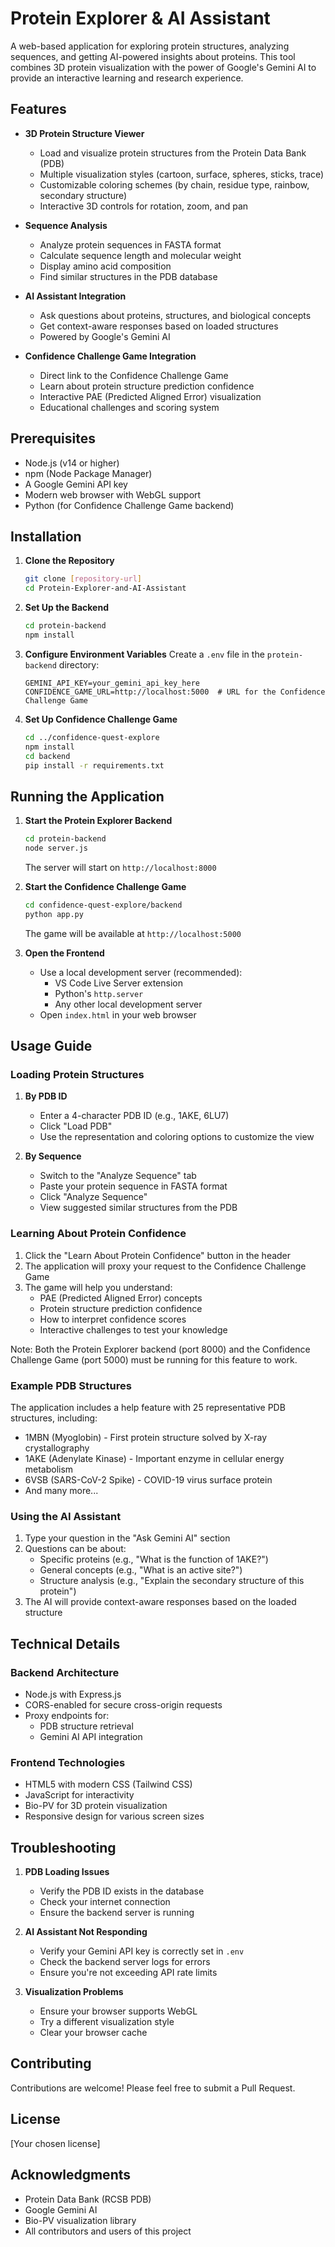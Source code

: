 # Protein Explorer & AI Assistant

A web-based application for exploring protein structures, analyzing sequences, and getting AI-powered insights about proteins. This tool combines 3D protein visualization with the power of Google's Gemini AI to provide an interactive learning and research experience.

## Features

- **3D Protein Structure Viewer**
  - Load and visualize protein structures from the Protein Data Bank (PDB)
  - Multiple visualization styles (cartoon, surface, spheres, sticks, trace)
  - Customizable coloring schemes (by chain, residue type, rainbow, secondary structure)
  - Interactive 3D controls for rotation, zoom, and pan

- **Sequence Analysis**
  - Analyze protein sequences in FASTA format
  - Calculate sequence length and molecular weight
  - Display amino acid composition
  - Find similar structures in the PDB database

- **AI Assistant Integration**
  - Ask questions about proteins, structures, and biological concepts
  - Get context-aware responses based on loaded structures
  - Powered by Google's Gemini AI

- **Confidence Challenge Game Integration**
  - Direct link to the Confidence Challenge Game
  - Learn about protein structure prediction confidence
  - Interactive PAE (Predicted Aligned Error) visualization
  - Educational challenges and scoring system

## Prerequisites

- Node.js (v14 or higher)
- npm (Node Package Manager)
- A Google Gemini API key
- Modern web browser with WebGL support
- Python (for Confidence Challenge Game backend)

## Installation

1. **Clone the Repository**
   ```bash
   git clone [repository-url]
   cd Protein-Explorer-and-AI-Assistant
   ```

2. **Set Up the Backend**
   ```bash
   cd protein-backend
   npm install
   ```

3. **Configure Environment Variables**
   Create a `.env` file in the `protein-backend` directory:
   ```
   GEMINI_API_KEY=your_gemini_api_key_here
   CONFIDENCE_GAME_URL=http://localhost:5000  # URL for the Confidence Challenge Game
   ```

4. **Set Up Confidence Challenge Game**
   ```bash
   cd ../confidence-quest-explore
   npm install
   cd backend
   pip install -r requirements.txt
   ```

## Running the Application

1. **Start the Protein Explorer Backend**
   ```bash
   cd protein-backend
   node server.js
   ```
   The server will start on `http://localhost:8000`

2. **Start the Confidence Challenge Game**
   ```bash
   cd confidence-quest-explore/backend
   python app.py
   ```
   The game will be available at `http://localhost:5000`

3. **Open the Frontend**
   - Use a local development server (recommended):
     - VS Code Live Server extension
     - Python's `http.server`
     - Any other local development server
   - Open `index.html` in your web browser

## Usage Guide

### Loading Protein Structures

1. **By PDB ID**
   - Enter a 4-character PDB ID (e.g., 1AKE, 6LU7)
   - Click "Load PDB"
   - Use the representation and coloring options to customize the view

2. **By Sequence**
   - Switch to the "Analyze Sequence" tab
   - Paste your protein sequence in FASTA format
   - Click "Analyze Sequence"
   - View suggested similar structures from the PDB

### Learning About Protein Confidence

1. Click the "Learn About Protein Confidence" button in the header
2. The application will proxy your request to the Confidence Challenge Game
3. The game will help you understand:
   - PAE (Predicted Aligned Error) concepts
   - Protein structure prediction confidence
   - How to interpret confidence scores
   - Interactive challenges to test your knowledge

Note: Both the Protein Explorer backend (port 8000) and the Confidence Challenge Game (port 5000) must be running for this feature to work.

### Example PDB Structures

The application includes a help feature with 25 representative PDB structures, including:
- 1MBN (Myoglobin) - First protein structure solved by X-ray crystallography
- 1AKE (Adenylate Kinase) - Important enzyme in cellular energy metabolism
- 6VSB (SARS-CoV-2 Spike) - COVID-19 virus surface protein
- And many more...

### Using the AI Assistant

1. Type your question in the "Ask Gemini AI" section
2. Questions can be about:
   - Specific proteins (e.g., "What is the function of 1AKE?")
   - General concepts (e.g., "What is an active site?")
   - Structure analysis (e.g., "Explain the secondary structure of this protein")
3. The AI will provide context-aware responses based on the loaded structure

## Technical Details

### Backend Architecture
- Node.js with Express.js
- CORS-enabled for secure cross-origin requests
- Proxy endpoints for:
  - PDB structure retrieval
  - Gemini AI API integration

### Frontend Technologies
- HTML5 with modern CSS (Tailwind CSS)
- JavaScript for interactivity
- Bio-PV for 3D protein visualization
- Responsive design for various screen sizes

## Troubleshooting

1. **PDB Loading Issues**
   - Verify the PDB ID exists in the database
   - Check your internet connection
   - Ensure the backend server is running

2. **AI Assistant Not Responding**
   - Verify your Gemini API key is correctly set in `.env`
   - Check the backend server logs for errors
   - Ensure you're not exceeding API rate limits

3. **Visualization Problems**
   - Ensure your browser supports WebGL
   - Try a different visualization style
   - Clear your browser cache

## Contributing

Contributions are welcome! Please feel free to submit a Pull Request.

## License

[Your chosen license]

## Acknowledgments

- Protein Data Bank (RCSB PDB)
- Google Gemini AI
- Bio-PV visualization library
- All contributors and users of this project
